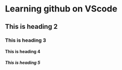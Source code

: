 # Learning github on VScode
## This is heading 2
### This is heading 3
#### This is heading 4
##### This is heading 5